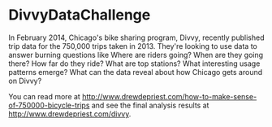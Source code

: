 DivvyDataChallenge
==================
In February 2014, Chicago's bike sharing program, Divvy, recently published trip data for the 750,000 trips taken in 2013. They're looking to use data to answer burning questions like Where are riders going? When are they going there? How far do they ride? What are top stations? What interesting usage patterns emerge? What can the data reveal about how Chicago gets around on Divvy?

You can read more at http://www.drewdepriest.com/how-to-make-sense-of-750000-bicycle-trips and see the final analysis results at http://www.drewdepriest.com/divvy.
